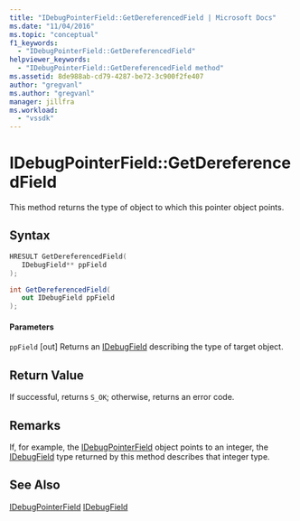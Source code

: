 ```yaml
---
title: "IDebugPointerField::GetDereferencedField | Microsoft Docs"
ms.date: "11/04/2016"
ms.topic: "conceptual"
f1_keywords:
  - "IDebugPointerField::GetDereferencedField"
helpviewer_keywords:
  - "IDebugPointerField::GetDereferencedField method"
ms.assetid: 8de988ab-cd79-4287-be72-3c900f2fe407
author: "gregvanl"
ms.author: "gregvanl"
manager: jillfra
ms.workload:
  - "vssdk"
---
```

# IDebugPointerField::GetDereferencedField
This method returns the type of object to which this pointer object points.

## Syntax

```cpp
HRESULT GetDereferencedField(
   IDebugField** ppField
);
```

```csharp
int GetDereferencedField(
   out IDebugField ppField
);
```

#### Parameters
 `ppField`
 [out] Returns an [IDebugField](../../../extensibility/debugger/reference/idebugfield.md) describing the type of target object.

## Return Value
 If successful, returns `S_OK`; otherwise, returns an error code.

## Remarks
 If, for example, the [IDebugPointerField](../../../extensibility/debugger/reference/idebugpointerfield.md) object points to an integer, the [IDebugField](../../../extensibility/debugger/reference/idebugfield.md) type returned by this method describes that integer type.

## See Also
 [IDebugPointerField](../../../extensibility/debugger/reference/idebugpointerfield.md)
 [IDebugField](../../../extensibility/debugger/reference/idebugfield.md)